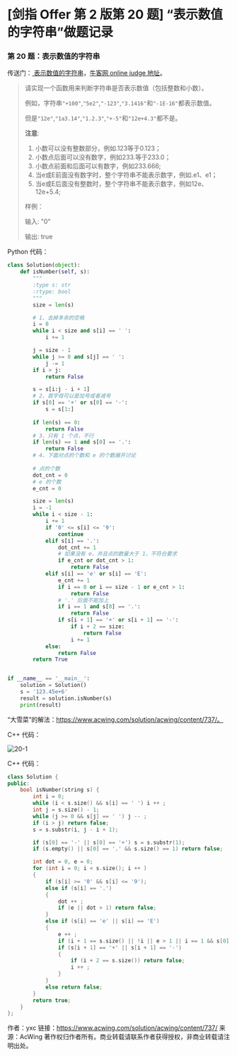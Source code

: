 # [剑指 Offer 第 2 版第 20 题] “表示数值的字符串”做题记录

### 第 20 题：表示数值的字符串

传送门：[ 表示数值的字符串](https://www.acwing.com/problem/content/description/29/)，[牛客网 online judge 地址](https://www.nowcoder.com/practice/6f8c901d091949a5837e24bb82a731f2?tpId=13&tqId=11206&tPage=1&rp=1&ru=/ta/coding-interviews&qru=/ta/coding-interviews/question-ranking)。

> 请实现一个函数用来判断字符串是否表示数值（包括整数和小数）。
>
> 例如，字符串`"+100"`,`"5e2"`,`"-123"`,`"3.1416"`和`"-1E-16"`都表示数值。
>
> 但是`"12e"`,`"1a3.14"`,`"1.2.3"`,`"+-5"`和`"12e+4.3"`都不是。
>
> **注意**:
>
> 1. 小数可以没有整数部分，例如.123等于0.123；
> 2. 小数点后面可以没有数字，例如233.等于233.0；
> 3. 小数点前面和后面可以有数字，例如233.666;
> 4. 当e或E前面没有数字时，整个字符串不能表示数字，例如.e1、e1；
> 5. 当e或E后面没有整数时，整个字符串不能表示数字，例如12e、12e+5.4;
>
> 样例：
>
> 输入: "0"
> 
> 输出: true

Python 代码：

```python
class Solution(object):
    def isNumber(self, s):
        """
        :type s: str
        :rtype: bool
        """
        size = len(s)

        # 1、去掉多余的空格
        i = 0
        while i < size and s[i] == ' ':
            i += 1

        j = size - 1
        while j >= 0 and s[j] == ' ':
            j -= 1
        if i > j:
            return False

        s = s[i:j - i + 1]
        # 2、首字母可以是加号或者减号
        if s[0] == '+' or s[0] == '-':
            s = s[1:]
        
        if len(s) == 0:
            return False
        # 3、只有 1 个点，不行
        if len(s) == 1 and s[0] == '.':
            return False
        # 4、下面对点的个数和 e 的个数展开讨论
        
        # 点的个数
        dot_cnt = 0
        # e 的个数
        e_cnt = 0

        size = len(s)
        i = -1
        while i < size - 1:
            i += 1
            if '0' <= s[i] <= '9':
                continue
            elif s[i] == '.':
                dot_cnt += 1
                # 如果没有 e，并且点的数量大于 1，不符合要求
                if e_cnt or dot_cnt > 1:
                    return False
            elif s[i] == 'e' or s[i] == 'E':
                e_cnt += 1
                if i == 0 or i == size - 1 or e_cnt > 1:
                    return False
                # '.' 后面不能加上
                if i == 1 and s[0] == '.':
                    return False
                if s[i + 1] == '+' or s[i + 1] == '-':
                    if i + 2 == size:
                        return False
                    i += 1
            else:
                return False
        return True


if __name__ == '__main__':
    solution = Solution()
    s = '123.45e+6'
    result = solution.isNumber(s)
    print(result)
```

“大雪菜”的解法：https://www.acwing.com/solution/acwing/content/737/。

C++ 代码：

![20-1](https://liweiwei1419.github.io/images/sword-for-offer/20-1.jpg)

C++ 代码：

```c++
class Solution {
public:
    bool isNumber(string s) {
        int i = 0;
        while (i < s.size() && s[i] == ' ') i ++ ;
        int j = s.size() - 1;
        while (j >= 0 && s[j] == ' ') j -- ;
        if (i > j) return false;
        s = s.substr(i, j - i + 1);

        if (s[0] == '-' || s[0] == '+') s = s.substr(1);
        if (s.empty() || s[0] == '.' && s.size() == 1) return false;

        int dot = 0, e = 0;
        for (int i = 0; i < s.size(); i ++ )
        {
            if (s[i] >= '0' && s[i] <= '9');
            else if (s[i] == '.')
            {
                dot ++ ;
                if (e || dot > 1) return false;
            }
            else if (s[i] == 'e' || s[i] == 'E')
            {
                e ++ ;
                if (i + 1 == s.size() || !i || e > 1 || i == 1 && s[0] == '.') return false;
                if (s[i + 1] == '+' || s[i + 1] == '-')
                {
                    if (i + 2 == s.size()) return false;
                    i ++ ;
                }
            }
            else return false;
        }
        return true;
    }
};


```

作者：yxc
链接：https://www.acwing.com/solution/acwing/content/737/
来源：AcWing
著作权归作者所有。商业转载请联系作者获得授权，非商业转载请注明出处。


<script src='https://cdnjs.cloudflare.com/ajax/libs/mathjax/2.7.5/MathJax.js?config=TeX-MML-AM_CHTML' async></script>
<script type="text/x-mathjax-config">
MathJax.Hub.Config({
tex2jax: {
  inlineMath: [['$','$'], ['\\(','\\)']],
  processEscapes: true
  },
displayAlign : "left",
TeX: {
        equationNumbers: {
            autoNumber: "all",
            useLabelIds: true
        }
    },
    "HTML-CSS": {
        linebreaks: {
            automatic: true
        },
        scale: 100,
        styles: {
          ".MathJax_Display": {
            "text-align": "left",
            "width" : "auto",
            "margin": "10px 0px 10px 0px !important",
            "background-color": "#f5f5f5 !important",
            "border-radius": "3px !important",
            border:  "1px solid #ccc !important",
            padding: "5px 5px 5px 5px !important"
          },
          ".MathJax": {
            "background-color": "#f5f5f5 !important",
            padding: "2px 2px 2px 2px !important"
          }
        }
    },
    SVG: {
        linebreaks: {
            automatic: true
        }
    }
});
</script>